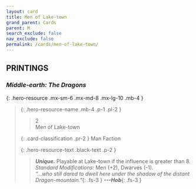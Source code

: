```yaml
---
layout: card
title: Men of Lake-town
grand_parent: Cards
parent: M
search_exclude: false
nav_exclude: false
permalink: /cards/men-of-lake-town/
---
```


## PRINTINGS


### _Middle-earth: The Dragons_

{: .hero-resource .mx-sm-6 .mx-md-8 .mx-lg-10 .mb-4 }
> {: .hero-resource-name .mb-4 .p-1 .pl-2 }
> > <div class="card-mp">2</div>
> > <div class="card-name">Men of Lake-town</div>
>
> {: .card-classification .pr-2 }
> Man Faction
>
> {: .hero-resource-text .black-text .p-2 }
> > _**Unique.**_ Playable at Lake-town if the influence is greater than 8. <br>_Standard Modifications:_ Men (+2), Dwarves (-1). <br>_“...who still dared to dwell here under the shadow of the distant Dragon-mountain."_{: .fs-3 } ***---&#65279;Hob***{: .fs-3 } 
> 
